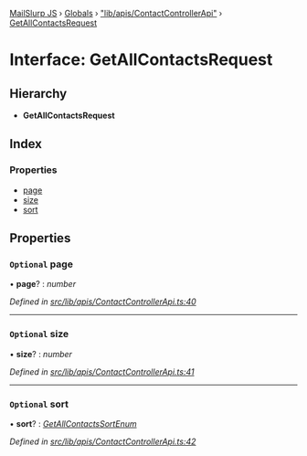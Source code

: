 [MailSlurp JS](../README.md) › [Globals](../globals.md) › ["lib/apis/ContactControllerApi"](../modules/_lib_apis_contactcontrollerapi_.md) › [GetAllContactsRequest](_lib_apis_contactcontrollerapi_.getallcontactsrequest.md)

# Interface: GetAllContactsRequest

## Hierarchy

* **GetAllContactsRequest**

## Index

### Properties

* [page](_lib_apis_contactcontrollerapi_.getallcontactsrequest.md#optional-page)
* [size](_lib_apis_contactcontrollerapi_.getallcontactsrequest.md#optional-size)
* [sort](_lib_apis_contactcontrollerapi_.getallcontactsrequest.md#optional-sort)

## Properties

### `Optional` page

• **page**? : *number*

*Defined in [src/lib/apis/ContactControllerApi.ts:40](https://github.com/mailslurp/mailslurp-client-ts-js/blob/fc9510a/src/lib/apis/ContactControllerApi.ts#L40)*

___

### `Optional` size

• **size**? : *number*

*Defined in [src/lib/apis/ContactControllerApi.ts:41](https://github.com/mailslurp/mailslurp-client-ts-js/blob/fc9510a/src/lib/apis/ContactControllerApi.ts#L41)*

___

### `Optional` sort

• **sort**? : *[GetAllContactsSortEnum](../enums/_lib_apis_contactcontrollerapi_.getallcontactssortenum.md)*

*Defined in [src/lib/apis/ContactControllerApi.ts:42](https://github.com/mailslurp/mailslurp-client-ts-js/blob/fc9510a/src/lib/apis/ContactControllerApi.ts#L42)*
